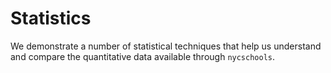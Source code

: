 Statistics
==========
We demonstrate a number of statistical techniques that help us understand and compare the quantitative data available through `nycschools`.

```{include} toc.md
```
